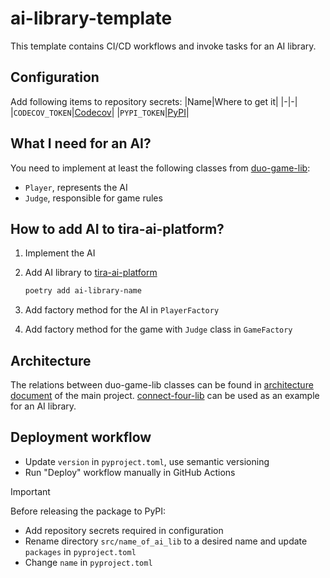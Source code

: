# ai-library-template

This template contains CI/CD workflows and invoke tasks for an AI library.

## Configuration

Add following items to repository secrets:
|Name|Where to get it|
|-|-|
|`CODECOV_TOKEN`|[Codecov](https://docs.codecov.com/docs/adding-the-codecov-token)|
|`PYPI_TOKEN`|[PyPI](https://pypi.org/help/#apitoken)|

## What I need for an AI?

You need to implement at least the following classes from [duo-game-lib](https://github.com/game-ai-platform-team/duo-game-lib):

- `Player`, represents the AI
- `Judge`, responsible for game rules

## How to add AI to tira-ai-platform?

1. Implement the AI
1. Add AI library to [tira-ai-platform](https://github.com/game-ai-platform-team/tira-ai-platform)

   ```sh
   poetry add ai-library-name
   ```

1. Add factory method for the AI in `PlayerFactory`
1. Add factory method for the game with `Judge` class in `GameFactory`

## Architecture

The relations between duo-game-lib classes can be found in [architecture document](https://github.com/game-ai-platform-team/tira-ai-platform/blob/main/docs/architecture.md#backend) of the main project.
[connect-four-lib](https://github.com/game-ai-platform-team/connect-four-lib/blob/main/docs/architecture.md) can be used as an example for an AI library.

## Deployment workflow

- Update `version` in `pyproject.toml`, use semantic versioning
- Run "Deploy" workflow manually in GitHub Actions

> [!IMPORTANT]
> Before releasing the package to PyPI:
>
> - Add repository secrets required in configuration
> - Rename directory `src/name_of_ai_lib` to a desired name and update `packages` in  `pyproject.toml`
> - Change `name` in `pyproject.toml`
